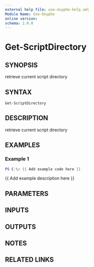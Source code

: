 ```yaml
---
external help file: use-onyphe-help.xml
Module Name: Use-Onyphe
online version:
schema: 2.0.0
---
```


# Get-ScriptDirectory

## SYNOPSIS
retrieve current script directory

## SYNTAX

```
Get-ScriptDirectory
```

## DESCRIPTION
retrieve current script directory

## EXAMPLES

### Example 1
```powershell
PS C:\> {{ Add example code here }}
```

{{ Add example description here }}

## PARAMETERS

## INPUTS

## OUTPUTS

## NOTES

## RELATED LINKS
